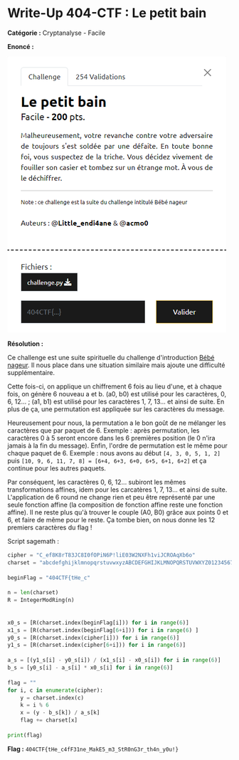 # Write-Up 404-CTF : Le petit bain

__Catégorie :__ Cryptanalyse - Facile

**Enoncé :**

![Enoncé](images/enonce.png)

**Résolution :**

Ce challenge est une suite spirituelle du challenge d'introduction [Bébé nageur](../Bébé%20nageur/). Il nous place dans une situation similaire mais ajoute une difficulté supplémentaire.

Cette fois-ci, on applique un chiffrement 6 fois au lieu d'une, et à chaque fois, on génère 6 nouveau a et b. (a0, b0) est utilisé pour les caractères, 0, 6, 12... ; (a1, b1) est utilisé pour les caractères 1, 7, 13... et ainsi de suite. En plus de ça, une permutation est appliquée sur les caractères du message.

Heureusement pour nous, la permutation a le bon goût de ne mélanger les caractères que par paquet de 6. Exemple : après permutation, les caractères 0 à 5 seront encore dans les 6 premières position (le 0 n'ira jamais à la fin du message). Enfin, l'ordre de permutation est le même pour chaque paquet de 6. Exemple : nous avons au début `[4, 3, 0, 5, 1, 2]` puis `[10, 9, 6, 11, 7, 8] = [6+4, 6+3, 6+0, 6+5, 6+1, 6+2]` et ça continue pour les autres paquets.

Par conséquent, les caractères 0, 6, 12... subiront les mêmes transformations affines, idem pour les carcatères 1, 7, 13... et ainsi de suite. L'application de 6 round ne change rien et peu être représenté par une seule fonction affine (la composition de fonction affine reste une fonction affine). Il ne reste plus qu'à trouver le couple (A0, B0) grâce aux points 0 et 6, et faire de même pour le reste. Ça tombe bien, on nous donne les 12 premiers caractères du flag !

Script sagemath :

```python
cipher = "C_ef8K8rT83JC8I0fOPiN6P!liE03W2NXFh1viJCROAqXb6o"
charset = "abcdefghijklmnopqrstuvwxyzABCDEFGHIJKLMNOPQRSTUVWXYZ0123456789{}_-!"

beginFlag = "404CTF{tHe_c"

n = len(charset)
R = IntegerModRing(n)


x0_s = [R(charset.index(beginFlag[i])) for i in range(6)]
x1_s = [R(charset.index(beginFlag[6+i])) for i in range(6) ] 
y0_s = [R(charset.index(cipher[i])) for i in range(6)]
y1_s = [R(charset.index(cipher[6+i])) for i in range(6)]

a_s = [(y1_s[i] - y0_s[i]) / (x1_s[i] - x0_s[i]) for i in range(6)]
b_s = [y0_s[i] - a_s[i] * x0_s[i] for i in range(6)]

flag = ""
for i, c in enumerate(cipher):
    y = charset.index(c)
    k = i % 6
    x = (y - b_s[k]) / a_s[k]
    flag += charset[x]

print(flag)
```


**Flag :** `404CTF{tHe_c4fF31ne_MakE5_m3_StR0nG3r_th4n_y0u!}`